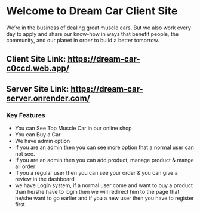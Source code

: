 # Welcome to Dream Car Client Site

We’re in the business of dealing great muscle cars. But we also work every day to apply and share our know-how in ways that benefit people, the community, and our planet in order to build a better tomorrow.

## Client Site Link: https://dream-car-c0ccd.web.app/

## Server Site Link: https://dream-car-server.onrender.com/

### Key Features

- You can See Top Muscle Car in our online shop
- You can Buy a Car
- We have admin option
- If you are an admin then you can see more option that a normal user can not see.
- If you are an admin then you can add product, manage product & mange all order
- If you a regular user then you can see your order & you can give a review in the dashboard
- we have Login system, if a normal user come and want to buy a product than he/she have to login then we will redirect him to the page that he/she want to go earlier and if you a new user then you have to register first.
